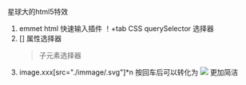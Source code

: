 星球大的html5特效
1. emmet html 快速输入插件
    ！+tab
    CSS querySelector 选择器 
2. [] 属性选择器
    > 子元素选择器
3. image.xxx[src="./immage/.svg"]*n  按回车后可以转化为 <image src="./image/.svg" class="xxx"></image>  更加简洁
